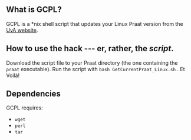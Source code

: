 ## What is GCPL?

GCPL is a *nix shell script that updates your Linux Praat version from the [UvA website](http://www.fon.hum.uva.nl/praat/download_linux.html).

## How to use the hack --- er, rather, the _script_.

Download the script file to your Praat directory (the one containing the `praat` executable). Run the script with `bash GetCurrentPraat_Linux.sh` . Et Voilà!

## Dependencies

GCPL requires:

* `wget`
* `perl`
* `tar`
